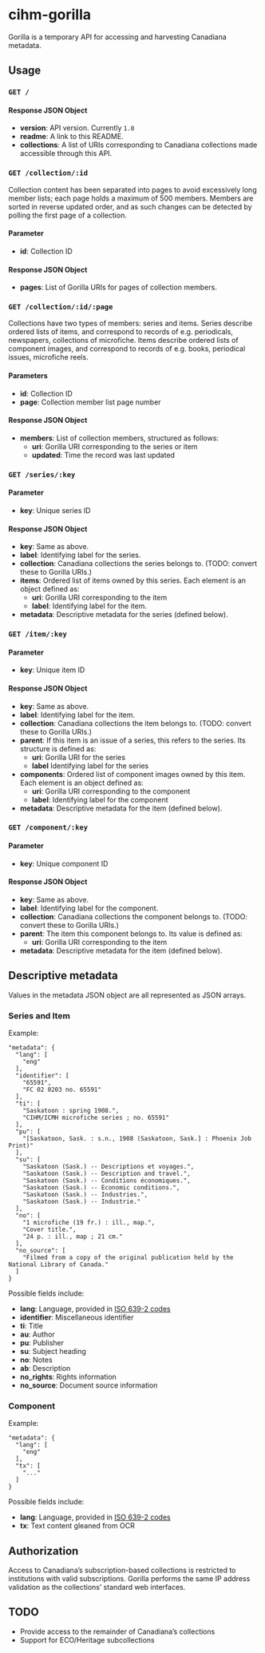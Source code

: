 # cihm-gorilla

Gorilla is a temporary API for accessing and harvesting Canadiana metadata.

## Usage

### `GET /`

#### Response JSON Object

* **version**: API version. Currently `1.0`
* **readme**: A link to this README.
* **collections**: A list of URIs corresponding to Canadiana collections made accessible through this API.

### `GET /collection/:id`

Collection content has been separated into pages to avoid excessively long member lists; each page holds a maximum of 500 members. Members are sorted in reverse updated order, and as such changes can be detected by polling the first page of a collection.

#### Parameter

* **id**: Collection ID

#### Response JSON Object

* **pages**: List of Gorilla URIs for pages of collection members. 

### `GET /collection/:id/:page`

Collections have two types of members: series and items. Series describe ordered lists of items, and correspond to records of e.g. periodicals, newspapers, collections of microfiche. Items describe ordered lists of component images, and correspond to records of e.g. books, periodical issues, microfiche reels.

#### Parameters

* **id**: Collection ID
* **page**: Collection member list page number

#### Response JSON Object

* **members**: List of collection members, structured as follows:
  * **uri**: Gorilla URI corresponding to the series or item
  * **updated**: Time the record was last updated

### `GET /series/:key`

#### Parameter

* **key**: Unique series ID

#### Response JSON Object

* **key**: Same as above.
* **label**: Identifying label for the series.
* **collection**: Canadiana collections the series belongs to. (TODO: convert these to Gorilla URIs.)
* **items**: Ordered list of items owned by this series. Each element is an object defined as:
  * **uri**: Gorilla URI corresponding to the item
  * **label**: Identifying label for the item.
* **metadata**: Descriptive metadata for the series (defined below).

### `GET /item/:key`

#### Parameter

* **key**: Unique item ID

#### Response JSON Object

* **key**: Same as above.
* **label**: Identifying label for the item.
* **collection**: Canadiana collections the item belongs to. (TODO: convert these to Gorilla URIs.)
* **parent**: If this item is an issue of a series, this refers to the series. Its structure is defined as:
  * **uri**: Gorilla URI for the series
  * **label** Identifying label for the series
* **components**: Ordered list of component images owned by this item. Each element is an object defined as:
  * **uri**: Gorilla URI corresponding to the component
  * **label**: Identifying label for the component
* **metadata**: Descriptive metadata for the item (defined below).

### `GET /component/:key`

#### Parameter

* **key**: Unique component ID

#### Response JSON Object

* **key**: Same as above.
* **label**: Identifying label for the component.
* **collection**: Canadiana collections the component belongs to. (TODO: convert these to Gorilla URIs.)
* **parent**: The item this component belongs to. Its value is defined as:
  * **uri**: Gorilla URI corresponding to the item
* **metadata**: Descriptive metadata for the item (defined below).

## Descriptive metadata

Values in the metadata JSON object are all represented as JSON arrays.

### Series and Item

Example:

```
"metadata": {
  "lang": [
    "eng"
  ],
  "identifier": [
    "65591",
    "FC 02 0203 no. 65591"
  ],
  "ti": [
    "Saskatoon : spring 1908.",
    "CIHM/ICMH microfiche series ; no. 65591"
  ],
  "pu": [
    "[Saskatoon, Sask. : s.n., 1908 (Saskatoon, Sask.] : Phoenix Job Print)"
  ],
  "su": [
    "Saskatoon (Sask.) -- Descriptions et voyages.",
    "Saskatoon (Sask.) -- Description and travel.",
    "Saskatoon (Sask.) -- Conditions économiques.",
    "Saskatoon (Sask.) -- Economic conditions.",
    "Saskatoon (Sask.) -- Industries.",
    "Saskatoon (Sask.) -- Industrie."
  ],
  "no": [
    "1 microfiche (19 fr.) : ill., map.",
    "Cover title.",
    "24 p. : ill., map ; 21 cm."
  ],
  "no_source": [
    "Filmed from a copy of the original publication held by the National Library of Canada."
  ]
}
```

Possible fields include:

* **lang**: Language, provided in [ISO 639-2 codes](https://www.loc.gov/standards/iso639-2/php/code_list.php)
* **identifier**: Miscellaneous identifier
* **ti**: Title
* **au**: Author
* **pu**: Publisher
* **su**: Subject heading
* **no**: Notes
* **ab**: Description
* **no_rights**: Rights information
* **no_source**: Document source information

### Component

Example:

```
"metadata": {
  "lang": [
    "eng"
  ],
  "tx": [
    "..."
  ]
}
```

Possible fields include:

* **lang**: Language, provided in [ISO 639-2 codes](https://www.loc.gov/standards/iso639-2/php/code_list.php)
* **tx**: Text content gleaned from OCR

## Authorization

Access to Canadiana&rsquo;s subscription-based collections is restricted to institutions with valid subscriptions. Gorilla performs the same IP address validation as the collections&rsquo; standard web interfaces.

## TODO

* Provide access to the remainder of Canadiana&rsquo;s collections
* Support for ECO/Heritage subcollections
